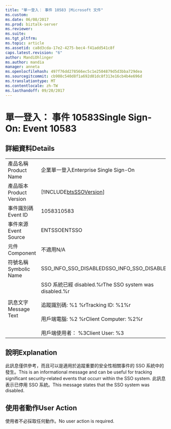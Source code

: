 ```yaml
---
title: "單一登入： 事件 10583 |Microsoft 文件"
ms.custom: 
ms.date: 06/08/2017
ms.prod: biztalk-server
ms.reviewer: 
ms.suite: 
ms.tgt_pltfrm: 
ms.topic: article
ms.assetid: ca8d3cda-17e2-4275-bec4-f41add541c8f
caps.latest.revision: "6"
author: MandiOhlinger
ms.author: mandia
manager: anneta
ms.openlocfilehash: 497f76dd278566ec5c1e2504879d5d3bba729dea
ms.sourcegitcommit: cb908c540d8f1a692d01dc8f313e16cb4b4e696d
ms.translationtype: MT
ms.contentlocale: zh-TW
ms.lasthandoff: 09/20/2017
---
```

# <a name="single-sign-on-event-10583"></a><span data-ttu-id="9b636-102">單一登入： 事件 10583</span><span class="sxs-lookup"><span data-stu-id="9b636-102">Single Sign-On: Event 10583</span></span>
## <a name="details"></a><span data-ttu-id="9b636-103">詳細資料</span><span class="sxs-lookup"><span data-stu-id="9b636-103">Details</span></span>  
  
|||  
|-|-|  
|<span data-ttu-id="9b636-104">產品名稱</span><span class="sxs-lookup"><span data-stu-id="9b636-104">Product Name</span></span>|<span data-ttu-id="9b636-105">企業單一登入</span><span class="sxs-lookup"><span data-stu-id="9b636-105">Enterprise Single Sign-On</span></span>|  
|<span data-ttu-id="9b636-106">產品版本</span><span class="sxs-lookup"><span data-stu-id="9b636-106">Product Version</span></span>|[!INCLUDE[btsSSOVersion](../includes/btsssoversion-md.md)]|  
|<span data-ttu-id="9b636-107">事件識別碼</span><span class="sxs-lookup"><span data-stu-id="9b636-107">Event ID</span></span>|<span data-ttu-id="9b636-108">10583</span><span class="sxs-lookup"><span data-stu-id="9b636-108">10583</span></span>|  
|<span data-ttu-id="9b636-109">事件來源</span><span class="sxs-lookup"><span data-stu-id="9b636-109">Event Source</span></span>|<span data-ttu-id="9b636-110">ENTSSO</span><span class="sxs-lookup"><span data-stu-id="9b636-110">ENTSSO</span></span>|  
|<span data-ttu-id="9b636-111">元件</span><span class="sxs-lookup"><span data-stu-id="9b636-111">Component</span></span>|<span data-ttu-id="9b636-112">不適用</span><span class="sxs-lookup"><span data-stu-id="9b636-112">N/A</span></span>|  
|<span data-ttu-id="9b636-113">符號名稱</span><span class="sxs-lookup"><span data-stu-id="9b636-113">Symbolic Name</span></span>|<span data-ttu-id="9b636-114">SSO_INFO_SSO_DISABLED</span><span class="sxs-lookup"><span data-stu-id="9b636-114">SSO_INFO_SSO_DISABLED</span></span>|  
|<span data-ttu-id="9b636-115">訊息文字</span><span class="sxs-lookup"><span data-stu-id="9b636-115">Message Text</span></span>|<span data-ttu-id="9b636-116">SSO 系統已經 disabled.%r</span><span class="sxs-lookup"><span data-stu-id="9b636-116">The SSO system was disabled.%r</span></span><br /><br /> <span data-ttu-id="9b636-117">追蹤識別碼: %1 %r</span><span class="sxs-lookup"><span data-stu-id="9b636-117">Tracking ID: %1%r</span></span><br /><br /> <span data-ttu-id="9b636-118">用戶端電腦: %2 %r</span><span class="sxs-lookup"><span data-stu-id="9b636-118">Client Computer: %2%r</span></span><br /><br /> <span data-ttu-id="9b636-119">用戶端使用者： %3</span><span class="sxs-lookup"><span data-stu-id="9b636-119">Client User: %3</span></span>|  
  
## <a name="explanation"></a><span data-ttu-id="9b636-120">說明</span><span class="sxs-lookup"><span data-stu-id="9b636-120">Explanation</span></span>  
 <span data-ttu-id="9b636-121">此訊息僅供參考，而且可以是適用於追蹤重要的安全性相關事件的 SSO 系統中的發生。</span><span class="sxs-lookup"><span data-stu-id="9b636-121">This is an informational message and can be useful for tracking significant security-related events that occurr within the SSO system.</span></span> <span data-ttu-id="9b636-122">此訊息表示已停用 SSO 系統。</span><span class="sxs-lookup"><span data-stu-id="9b636-122">This message states that the SSO system was disabled.</span></span>  
  
## <a name="user-action"></a><span data-ttu-id="9b636-123">使用者動作</span><span class="sxs-lookup"><span data-stu-id="9b636-123">User Action</span></span>  
 <span data-ttu-id="9b636-124">使用者不必採取任何動作。</span><span class="sxs-lookup"><span data-stu-id="9b636-124">No user action is required.</span></span>